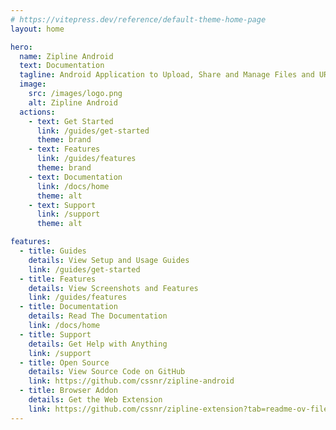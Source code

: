 ```yaml
---
# https://vitepress.dev/reference/default-theme-home-page
layout: home

hero:
  name: Zipline Android
  text: Documentation
  tagline: Android Application to Upload, Share and Manage Files and URLs for a Diced/Zipline v4 ShareX Server.
  image:
    src: /images/logo.png
    alt: Zipline Android
  actions:
    - text: Get Started
      link: /guides/get-started
      theme: brand
    - text: Features
      link: /guides/features
      theme: brand
    - text: Documentation
      link: /docs/home
      theme: alt
    - text: Support
      link: /support
      theme: alt

features:
  - title: Guides
    details: View Setup and Usage Guides
    link: /guides/get-started
  - title: Features
    details: View Screenshots and Features
    link: /guides/features
  - title: Documentation
    details: Read The Documentation
    link: /docs/home
  - title: Support
    details: Get Help with Anything
    link: /support
  - title: Open Source
    details: View Source Code on GitHub
    link: https://github.com/cssnr/zipline-android
  - title: Browser Addon
    details: Get the Web Extension
    link: https://github.com/cssnr/zipline-extension?tab=readme-ov-file#install
---
```


<GetOnBadges
:animation="['animate__zoomInLeft', 'animate__zoomInUp', 'animate__zoomInRight']"
:centered="true"
margin="30px 0 0 0"
/>
